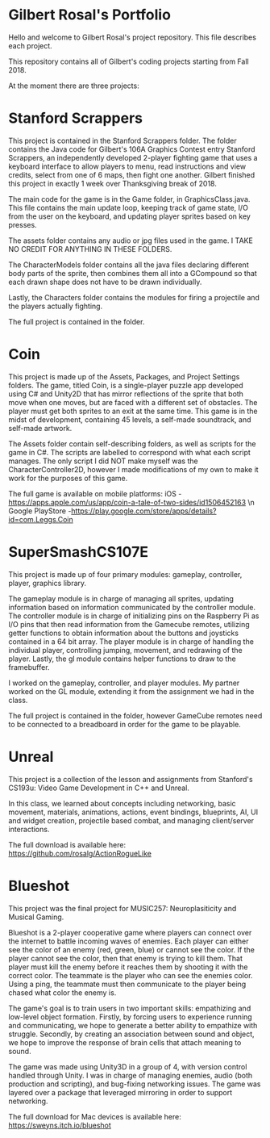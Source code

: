 # Gilbert Rosal's Portfolio

Hello and welcome to Gilbert Rosal's project repository. This file describes each project.

This repository contains all of Gilbert's coding projects starting from Fall 2018.

At the moment there are three projects:

# Stanford Scrappers
This project is contained in the Stanford Scrappers folder. The folder contains the Java code for Gilbert's 106A Graphics Contest entry Stanford Scrappers, an independently developed 2-player fighting game that uses a keyboard interface to allow players to menu, read instructions and view credits, select from one of 6 maps, then fight one another. Gilbert finished this project in exactly 1 week over Thanksgiving break of 2018.

The main code for the game is in the Game folder, in GraphicsClass.java. This file contains the main update loop, keeping track of game state, I/O from the user on the keyboard, and updating player sprites based on key presses.

The assets folder contains any audio or jpg files used in the game. I TAKE NO CREDIT FOR ANYTHING IN THESE FOLDERS.

The CharacterModels folder contains all the java files declaring different body parts of the sprite, then combines them all into a GCompound so that each drawn shape does not have to be drawn individually.

Lastly, the Characters folder contains the modules for firing a projectile and the players actually fighting.

The full project is contained in the folder.

# Coin
This project is made up of the Assets, Packages, and Project Settings folders. The game, titled Coin, is a single-player puzzle app developed using C# and Unity2D that has mirror reflections of the sprite that both move when one moves, but are faced with a different set of obstacles. The player must get both sprites to an exit at the same time. This game is in the midst of development, containing 45 levels, a self-made soundtrack, and self-made artwork.

The Assets folder contain self-describing folders, as well as scripts for the game in C#. The scripts are labelled to correspond with what each script manages. The only script I did NOT make myself was the CharacterController2D, however I made modifications of my own to make it work for the purposes of this game.

The full game is available on mobile platforms:
iOS - https://apps.apple.com/us/app/coin-a-tale-of-two-sides/id1506452163 \n
Google PlayStore -https://play.google.com/store/apps/details?id=com.Leggs.Coin

# SuperSmashCS107E
This project is made up of four primary modules: gameplay, controller, player, graphics library.

The gameplay module is in charge of managing all sprites, updating information based on information communicated by the controller module. The controller module is in charge of initializing pins on the Raspberry Pi as I/O pins that then read information from the Gamecube remotes, utilizing getter functions to obtain information about the buttons and joysticks contained in a 64 bit array. The player module is in charge of handling the individual player, controlling jumping, movement, and redrawing of the player. Lastly, the gl module contains helper functions to draw to the framebuffer.

I worked on the gameplay, controller, and player modules. My partner worked on the GL module, extending it from the assignment we had in the class.

The full project is contained in the folder, however GameCube remotes need to be connected to a breadboard in order for the game to be playable.

# Unreal
This project is a collection of the lesson and assignments from Stanford's CS193u: Video Game Development in C++ and Unreal.

In this class, we learned about concepts including networking, basic movement, materials, animations, actions, event bindings, blueprints, AI, UI and widget creation, projectile based combat, and managing client/server interactions.

The full download is available here: https://github.com/rosalg/ActionRogueLike

# Blueshot
This project was the final project for MUSIC257: Neuroplasiticity and Musical Gaming.

Blueshot is a 2-player cooperative game where players can connect over the internet to battle incoming waves of enemies. Each player can either see the color of an enemy (red, green, blue) or cannot see the color. If the player cannot see the color, then that enemy is trying to kill them. That player must kill the enemy before it reaches them by shooting it with the correct color. The teammate is the player who can see the enemies color. Using a ping, the teammate must then communicate to the player being chased what color the enemy is.

The game's goal is to train users in two important skills: empathizing and low-level object formation. Firstly, by forcing users to experience running and communicating, we hope to generate a better ability to empathize with struggle. Secondly, by creating an association between sound and object, we hope to improve the response of brain cells that attach meaning to sound.

The game was made using Unity3D in a group of 4, with version control handled through Unity. I was in charge of managing enemies, audio (both production and scripting), and bug-fixing networking issues. The game was layered over a package that leveraged mirroring in order to support networking.

The full download for Mac devices is available here: https://sweyns.itch.io/blueshot
